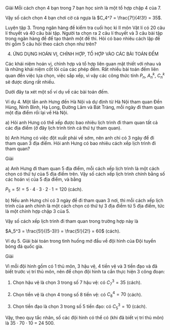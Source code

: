 Giải
Mỗi cách chọn 4 bạn trong 7 bạn học sinh là một tổ hợp chập 4 của 7.

Vậy số cách chọn 4 bạn chơi cờ cá ngựa là $C_4^7 = \frac{7!}{4!3!} = 35$.

Luyện tập 3. Trong ngân hàng đề kiểm tra cuối học kì II môn Vật lí có 20 câu lí thuyết và 40 câu bài tập. Người ta chọn ra 2 câu lí thuyết và 3 câu bài tập trong ngân hàng đề để tạo thành một đề thi. Hỏi có bao nhiêu cách lập đề thi gồm 5 câu hỏi theo cách chọn như trên?

4. ỨNG DỤNG HOÁN VỊ, CHỈNH HỢP, TỔ HỢP VÀO CÁC BÀI TOÁN ĐẾM

Các khái niệm hoán vị, chỉnh hợp và tổ hợp liên quan mật thiết với nhau và là những khái niệm cốt lõi của các phép đếm. Rất nhiều bài toán đếm liên quan đến việc lựa chọn, việc sắp xếp, vì vậy các công thức tính $P_n$, $A_n^k$, $C_n^k$ sẽ được dùng rất nhiều.

Dưới đây ta xét một số ví dụ về các bài toán đếm.

Ví dụ 4. Một lần anh Hưng đến Hà Nội và dự định từ Hà Nội tham quan Đền Hùng, Ninh Bình, Hạ Long, Đường Lâm và Bát Tràng, mỗi ngày đi tham quan một địa điểm rồi lại về Hà Nội.

a) Hỏi anh Hưng có thể xếp được bao nhiêu lịch trình đi tham quan tất cả các địa điểm (ở đây lịch trình tính cả thứ tự tham quan).

b) Anh Hưng có việc đột xuất phải về sớm, nên anh chỉ có 3 ngày để đi tham quan 3 địa điểm. Hỏi anh Hưng có bao nhiêu cách xếp lịch trình đi tham quan?

Giải

a) Anh Hưng đi tham quan 5 địa điểm, mỗi cách xếp lịch trình là một cách chọn có thứ tự của 5 địa điểm trên. Vậy số cách xếp lịch trình chính bằng số các hoán vị của 5 địa điểm, và bằng

$P_5 = 5! = 5 \cdot 4 \cdot 3 \cdot 2 \cdot 1 = 120$ (cách).

b) Nếu anh Hưng chỉ có 3 ngày để đi tham quan 3 nơi, thì mỗi cách xếp lịch trình của anh chính là một cách chọn có thứ tự 3 địa điểm từ 5 địa điểm, tức là một chỉnh hợp chập 3 của 5.

Vậy số cách xếp lịch trình đi tham quan trong trường hợp này là

$A_5^3 = \frac{5!}{(5-3)!} = \frac{5!}{2!} = 60$ (cách).

Ví dụ 5. Giải bài toán trong tình huống mở đầu về đội hình của Đội tuyển bóng đá quốc gia.

Giải

Vì mỗi đội hình gồm có 1 thủ môn, 3 hậu vệ, 4 tiền vệ và 3 tiền đạo và đã biết trước vị trí thủ môn, nên để chọn đội hình ta cần thực hiện 3 công đoạn:

1. Chọn hậu vệ là chọn 3 trong số 7 hậu vệ: có $C_7^3 = 35$ (cách).

2. Chọn tiền vệ là chọn 4 trong số 8 tiền vệ: có $C_8^4 = 70$ (cách).

3. Chọn tiền đạo là chọn 3 trong số 5 tiền đạo: có $C_5^3 = 10$ (cách).

Vậy, theo quy tắc nhân, số các đội hình có thể có (khi đã biết vị trí thủ môn) là 35 · 70 · 10 = 24 500.